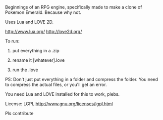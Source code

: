 Beginnings of an RPG engine, specifically made to make a clone of Pokemon Emerald. Because why not.

Uses Lua and LOVE 2D.

http://www.lua.org/
http://love2d.org/

To run:

1. put everything in a .zip
  
2. rename it [whatever].love
  
3. run the .love

PS: Don't just put everything in a folder and compress the folder. You need to compress the actual files, or you'll get an error.
  
You need Lua and LOVE installed for this to work, plebs.

License: LGPL http://www.gnu.org/licenses/lgpl.html

Pls contribute
